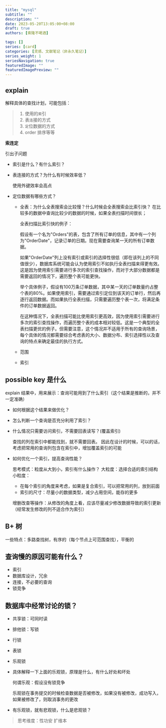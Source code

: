 ```yaml
---
title: "mysql"
subtitle: ""
description: ""
date: 2023-05-20T13:05:00+08:00
draft: true
authors: [索隆不喝酒]

tags: []
series: [card]
categories: [灵感、文献笔记（非永久笔记）]
series_weight: 1
seriesNavigation: true
featuredImage: ""
featuredImagePreview: ""
---
```

<!--more-->

## explain

解释具体的查找计划，可能包括：
> 1. 使用的`索`引
> 2. 表`连`接的方式
> 3. `定`位数据的方式
> 4. order 排序等等

**索连定**

引出子问题
- 索引是什么？有什么索引？
- 表连接的方式？为什么有时候效率低？
  
  使用外键效率会高点
  
- 定位数据有哪些方式？ 
  - 全表：为什么全表搜索会比较慢？什么时候会全表搜索会比索引快？
    在比较多的数据中查询比较少的数据的时候，如果全表扫描时间很长；
    
    全表扫描比索引快的例子：

    假设有一个名为"Orders"的表，包含了所有订单的信息，其中有一个列为"OrderDate"，记录订单的日期。现在需要查询某一天的所有订单数据。

    如果"OrderDate"列上没有索引或索引的选择性很低（即在该列上的不同值很少），数据库系统可能会认为使用索引不如执行全表扫描来得更有效。这是因为使用索引需要进行多次的索引查找操作，而对于大部分数据都是需要返回的情况下，遍历整个表可能更快。

    举个具体例子，假设有100万条订单数据，其中某一天的订单数量约占整个表的80%。如果使用索引，需要通过索引定位到该天的订单行，然后再逐行返回数据。而如果执行全表扫描，只需要遍历整个表一次，将满足条件的订单数据返回。

    在这种情况下，全表扫描可能比使用索引更高效，因为使用索引需要进行多次的索引查找操作，而遍历整个表的成本相对较低。这是一个典型的全表扫描更优的例子。但需要注意，这个情况并不适用于所有的查询场景，每个具体的情况都需要综合考虑表的大小、数据分布、索引选择性以及查询的特点来确定最佳的执行方式。
  - 范围
  - 索引

## possible key 是什么

explain 结果中，用来展示：查询可能用到了什么索引（这个结果是推断的，并不一定准确）

- 如何根据这个结果来做优化？
- 怎么判断一个查询是否充分利用了索引？
- 什么情况只需要访问索引，不需要回表读写？(覆盖索引)

    查找的列在索引中都能找到，就不需要回表。
    因此在设计的时候，可以的话，考虑把常用的查询列包含在索引中，增加覆盖索引的可能

- 如何优化一个索引，提高查询性能？

    思考模式：粒度从大到小，索引有什么操作？
    大粒度：选择合适的索引结构
    小粒度：
    - 在每个索引的角度来考虑，如果是复合索引，可以把常用的列，放到前面
    - 索引的尺寸：尽量小的数据类型，减少占用空间，能存的更多

    增删改查等操作：从修改的角度上看，应该尽量减少修改数据导致的索引更新（经常发生修改的列不适合作为索引）

## B+ 树

一些特点：多路查找树，有序的（每个节点上可范围查找），平衡的

## 查询慢的原因可能有什么？

- 索引
- 数据库设计，冗余
- 连接，不必要的查询
- 锁竞争

## 数据库中经常讨论的锁？

- 共享锁：可同时读
- 排他锁：写锁
- 行锁
- 表锁
- 乐观锁


- 具体解释一下上面的乐观锁，原理是什么，有什么好处和坏处

    何谓乐观：假设没有锁竞争

    乐观锁在事务提交的时候检查数据是否被修改，如果没有被修改，成功写入，如果被修改了，则取消事务的更改

- 有乐观锁，就有悲观锁，什么是悲观锁？

> 思考维度：性功安 扩维本

